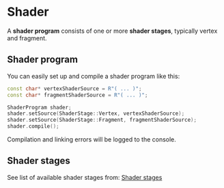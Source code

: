 # Shader

A **shader program** consists of one or more **shader stages**, typically vertex and fragment.

## Shader program

You can easily set up and compile a shader program like this:

````c++
const char* vertexShaderSource = R"( ... )";
const char* fragmentShaderSource = R"( ... )";

ShaderProgram shader;
shader.setSource(ShaderStage::Vertex, vertexShaderSource);
shader.setSource(ShaderStage::Fragment, fragmentShaderSource);
shader.compile();
````

Compilation and linking errors will be logged to the console.

## Shader stages

See list of available shader stages from: [Shader stages](../lists/shader-stage.md)